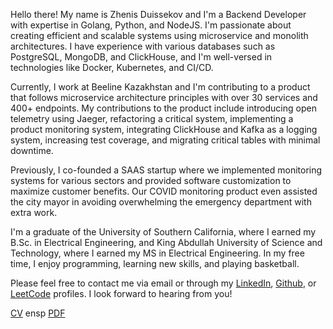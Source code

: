 Hello there! My name is Zhenis Duissekov and I'm a Backend Developer with expertise in Golang, Python, and NodeJS. I'm passionate about creating efficient and scalable systems using microservice and monolith architectures. I have experience with various databases such as PostgreSQL, MongoDB, and ClickHouse, and I'm well-versed in technologies like Docker, Kubernetes, and CI/CD.

Currently, I work at Beeline Kazakhstan and I'm contributing to a product that follows microservice architecture principles with over 30 services and 400+ endpoints. My contributions to the product include introducing open telemetry using Jaeger, refactoring a critical system, implementing a product monitoring system, integrating ClickHouse and Kafka as a logging system, increasing test coverage, and migrating critical tables with minimal downtime.

Previously, I co-founded a SAAS startup where we implemented monitoring systems for various sectors and provided software customization to maximize customer benefits. Our COVID monitoring product even assisted the city mayor in avoiding overwhelming the emergency department with extra work.

I'm a graduate of the University of Southern California, where I earned my B.Sc. in Electrical Engineering, and King Abdullah University of Science and Technology, where I earned my MS in Electrical Engineering. In my free time, I enjoy programming, learning new skills, and playing basketball.

Please feel free to contact me via email or through my [LinkedIn](https://www.linkedin.com/in/zhenis-golang-6057a57/), [Github](https://github.com/zhenisduissekov), or [LeetCode](https://leetcode.com/zduissekov/) profiles. I look forward to hearing from you!

[CV](https://github.com/zhenisduissekov/zhenisduissekov.github.io/blob/gh-pages/en/mycv.md)
ensp
[PDF](https://github.com/zhenisduissekov/zhenisduissekov.github.io/raw/gh-pages/en/ZHENIS_DUISSEKOV_CV_23032703.pdf)
